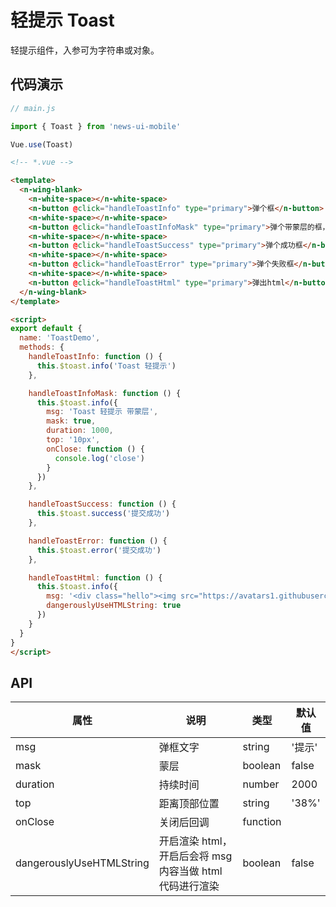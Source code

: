 # 轻提示 Toast

轻提示组件，入参可为字符串或对象。

## 代码演示
```javascript
// main.js

import { Toast } from 'news-ui-mobile'

Vue.use(Toast)
```

```html
<!-- *.vue -->

<template>
  <n-wing-blank>
    <n-white-space></n-white-space>
    <n-button @click="handleToastInfo" type="primary">弹个框</n-button>
    <n-white-space></n-white-space>
    <n-button @click="handleToastInfoMask" type="primary">弹个带蒙层的框，自定义高度</n-button>
    <n-white-space></n-white-space>
    <n-button @click="handleToastSuccess" type="primary">弹个成功框</n-button>
    <n-white-space></n-white-space>
    <n-button @click="handleToastError" type="primary">弹个失败框</n-button>
    <n-white-space></n-white-space>
    <n-button @click="handleToastHtml" type="primary">弹出html</n-button>
  </n-wing-blank>
</template>

<script>
export default {
  name: 'ToastDemo',
  methods: {
    handleToastInfo: function () {
      this.$toast.info('Toast 轻提示')
    },

    handleToastInfoMask: function () {
      this.$toast.info({
        msg: 'Toast 轻提示 带蒙层',
        mask: true,
        duration: 1000,
        top: '10px',
        onClose: function () {
          console.log('close')
        }
      })
    },

    handleToastSuccess: function () {
      this.$toast.success('提交成功')
    },

    handleToastError: function () {
      this.$toast.error('提交成功')
    },

    handleToastHtml: function () {
      this.$toast.info({
        msg: '<div class="hello"><img src="https://avatars1.githubusercontent.com/u/6128107?v=4" width="80px" height="80px" /><div>vue</div></div>',
        dangerouslyUseHTMLString: true
      })
    }
  }
}
</script>

```

## API

| 属性 | 说明 | 类型 | 默认值 |
| --- | --- | --- | --- |
| msg | 弹框文字 | string | '提示' |
| mask | 蒙层 | boolean | false |
| duration | 持续时间 | number | 2000 |
| top | 距离顶部位置 | string | '38%' |
| onClose | 关闭后回调 | function | |
|dangerouslyUseHTMLString | 开启渲染 html，开启后会将 msg 内容当做 html 代码进行渲染 | boolean | false|
